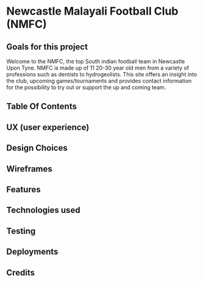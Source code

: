 # Newcastle Malayali Football Club (NMFC)
## Goals for this project
Welcome to the NMFC, the top South indian football team in Newcastle Upon Tyne. NMFC is made up of 11 20-30 year old men from a variety of professions such as dentists to hydrogeolists. This site offers an insight into the club, upcoming games/tournaments and provides contact information for the possibility to try out or support the up and coming team. 


## Table Of Contents


## UX (user experience)
## Design Choices
## Wireframes
## Features
## Technologies used
## Testing
## Deployments
## Credits
